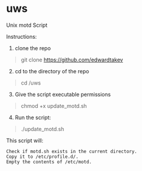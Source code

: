 # uws
Unix motd Script

Instructions:

1. clone the repo
> git clone https://github.com/edwardtakev

2. cd to the directory of the repo
> cd /uws

3. Give the script executable permissions
> chmod +x update_motd.sh

4. Run the script:
> ./update_motd.sh

This script will:

    Check if motd.sh exists in the current directory.
    Copy it to /etc/profile.d/.
    Empty the contents of /etc/motd.
